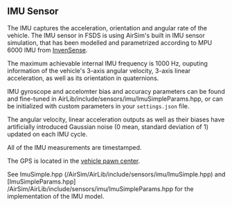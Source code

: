 ## IMU Sensor
The IMU captures the acceleration, orientation and angular rate of the vehicle.
The IMU sensor in FSDS is using AirSim's built in IMU sensor simulation, that has been modelled and parametrized according to MPU 6000 IMU from [InvenSense](https://www.invensense.com/wp-content/uploads/2015/02/MPU-6000-Datasheet1.pdf).




The maximum achievable internal IMU frequency is 1000 Hz, ouputing information of the vehicle's 3-axis angular velocity, 3-axis linear acceleration, as well as its orientation in quaternions. 

IMU gyroscope and accelomter bias and accuracy parameters can be found and fine-tuned in AirLib/include/sensors/imu/ImuSimpleParams.hpp, or can be initialized with custom parameters in your `settings.json` file. 

The angular velocity, linear acceleration outputs as well as their biases have artificially introduced Gaussian noise (0 mean, standard deviation of 1) updated on each IMU cycle. 

All of the IMU measurements are timestamped.

The GPS is located in the [vehicle pawn center](vehicle_model.md). 

See ImuSimple.hpp (/AirSim/AirLib/include/sensors/imu/ImuSimple.hpp) and [ImuSimpleParams.hpp] /AirSim/AirLib/include/sensors/imu/ImuSimpleParams.hpp for the implementation of the IMU model.



